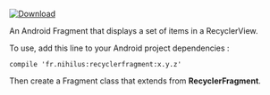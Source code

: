 [ ![Download](https://api.bintray.com/packages/nihilus/android/recyclerfragment/images/download.svg) ](https://bintray.com/nihilus/android/recyclerfragment/_latestVersion)

An Android Fragment that displays a set of items in a RecyclerView.

To use, add this line to your Android project dependencies :

`compile 'fr.nihilus:recyclerfragment:x.y.z'`

Then create a Fragment class that extends from __RecyclerFragment__.